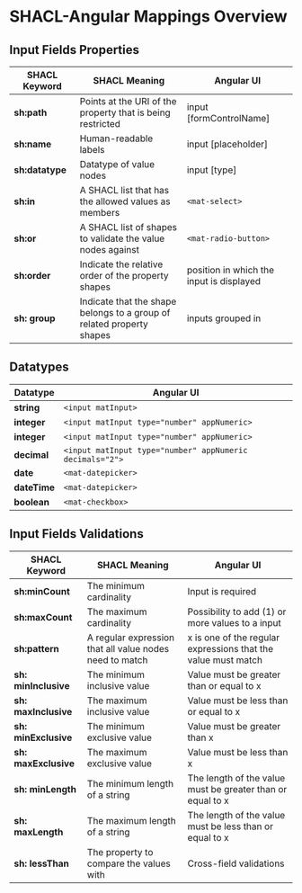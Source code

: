 # SHACL-Angular Mappings Overview

## Input Fields Properties

| SHACL Keyword   | SHACL Meaning                                                         | Angular UI                               |
|-----------------|-----------------------------------------------------------------------|------------------------------------------|
| **sh:path**     | Points at the URI of the property that is being restricted            | input [formControlName]                  |
| **sh:name**     | Human-readable labels                                                 | input [placeholder]                      |
| **sh:datatype** | Datatype of value nodes                                               | input [type]                             |
| **sh:in**       | A SHACL list that has the allowed values as members                   | `<mat-select>`                           |
| **sh:or**       | A SHACL list of shapes to validate the value nodes against            | `<mat-radio-button>`                     |
| **sh:order**    | Indicate the relative order of the property shapes                    | position in which the input is displayed |
| **sh: group**   | Indicate that the shape belongs to a group of related property shapes | inputs grouped in <mat-card>             |

## Datatypes

| Datatype     | Angular UI                                               |
|--------------|----------------------------------------------------------|
| **string**   | `<input matInput>`                                       |
| **integer**  | `<input matInput type="number" appNumeric>`              |
| **integer**  | `<input matInput type="number" appNumeric>`              |
| **decimal**  | `<input matInput type="number" appNumeric decimals="2">` |
| **date**     | `<mat-datepicker>`                                       |
| **dateTime** | `<mat-datepicker>`                                       |
| **boolean**  | `<mat-checkbox>`                                         |

## Input Fields Validations

| SHACL Keyword        | SHACL Meaning                                           | Angular UI                                                    |
|----------------------|---------------------------------------------------------|---------------------------------------------------------------|
| **sh:minCount**      | The minimum cardinality                                 | Input is required                                             |
| **sh:maxCount**      | The maximum cardinality                                 | Possibility to add (1) or more values to a input              |
| **sh:pattern**       | A regular expression that all value nodes need to match | x is one of the regular expressions that the value must match |
| **sh: minInclusive** | The minimum inclusive value                             | Value must be greater than or equal to x                      |
| **sh: maxInclusive** | The maximum inclusive value                             | Value must be less than or equal to x                         |
| **sh: minExclusive** | The minimum exclusive value                             | Value must be greater than x                                  |
| **sh: maxExclusive** | The maximum exclusive value                             | Value must be less than x                                     |
| **sh: minLength**    | The minimum length of a string                          | The length of the value must be greater than or equal to x    |
| **sh: maxLength**    | The maximum length of a string                          | The length of the value must be less than or equal to x       |
| **sh: lessThan**     | The property to compare the values with                 | Cross-field validations                                       |